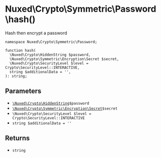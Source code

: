 # Nuxed\\Crypto\\Symmetric\\Password\\hash()




Hash then encrypt a password




``` Hack
namespace Nuxed\Crypto\Symmetric\Password;

function hash(
  \Nuxed\Crypto\HiddenString $password,
  \Nuxed\Crypto\Symmetric\Encryption\Secret $secret,
  \Nuxed\Crypto\SecurityLevel $level = Crypto\SecurityLevel::INTERACTIVE,
  string $additionalData = '',
): string;
```




## Parameters




+ [` \Nuxed\Crypto\HiddenString `](<class.Nuxed.Crypto.HiddenString.md>)`` $password ``
+ [` \Nuxed\Crypto\Symmetric\Encryption\Secret `](<class.Nuxed.Crypto.Symmetric.Encryption.Secret.md>)`` $secret ``
+ ` \Nuxed\Crypto\SecurityLevel $level = Crypto\SecurityLevel::INTERACTIVE `
+ ` string $additionalData = '' `




## Returns




* ` string `